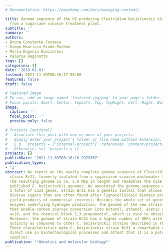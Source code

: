 ```yaml
---
# Documentation: https://wowchemy.com/docs/managing-content/

title: Genome sequence of the H2-producing Clostridium beijerinckii strain Br21 isolated
  from a sugarcane vinasse treatment plant.
subtitle: ''
summary: ''
authors:
- Bruna Constante Fonseca
- Diego Mauricio Riaño-Pachón
- María-Eugenia Guazzaroni
- Valeria Reginatto
tags: []
categories: []
date: '2019-01-01'
lastmod: 2021-11-03T00:16:17-03:00
featured: false
draft: false

# Featured image
# To use, add an image named `featured.jpg/png` to your page's folder.
# Focal points: Smart, Center, TopLeft, Top, TopRight, Left, Right, BottomLeft, Bottom, BottomRight.
image:
  caption: ''
  focal_point: ''
  preview_only: false

# Projects (optional).
#   Associate this post with one or more of your projects.
#   Simply enter your project's folder or file name without extension.
#   E.g. `projects = ["internal-project"]` references `content/project/deep-learning/index.md`.
#   Otherwise, set `projects = []`.
projects: []
publishDate: '2021-11-03T03:16:16.297936Z'
publication_types:
- '2'
abstract: We report on the nearly complete genome sequence of Clostridium beijerinckii
  strain Br21, formerly isolated from a sugarcarne vinasse wastewater treatment plant.
  The resulting genome is ca. 5.9 Mbp in length and resembles the size of previously
  published C. beijerinckii genomes. We annotated the genome sequence and predicted
  a total of 5323 genes. Strain Br21 has a genetic toolkit that allows it to exploit
  diverse sugars that are often found after lignocellulosic biomass pretreatment to
  yield products of commercial interest. Besides the whole set of genes encoding for
  enzymes underlying hydrogen production, the genome of the new strain includes genes
  that enable carbon sources conversion into butanol, ethanol, acetic acid, butyric
  acid, and the chemical block 1,3-propanediol, which is used to obtain polymers.
  Moreover, the genome of strain Br21 has a higher number of ORFs with predicted beta-glucosidase
  activity as compared to other C. beijerinckii strains described in the KEGG database.
  These characteristics make C. beijerinckii strain Br21 a remarkable candidate for
  direct use in biotechnological processes and attest that it is a potential biocatalyst
  supplier.
publication: '*Genetics and molecular biology*'
---
```

